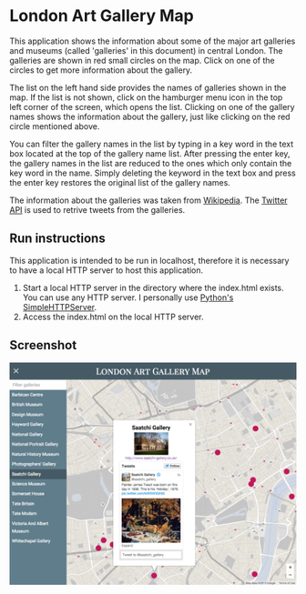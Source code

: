 # London Art Gallery Map

This application shows the information about some of the major art galleries and museums (called 'galleries' in this document) in central London. The galleries are shown in red small circles on the map. Click on one of the circles to get more information about the gallery.

The list on the left hand side provides the names of galleries shown in the map. If the list is not shown, click on the hamburger menu icon in the top left corner of the screen, which opens the list. Clicking on one of the gallery names shows the information about the gallery, just like clicking on the red circle mentioned above.

You can filter the gallery names in the list by typing in a key word in the text box located at the top of the gallery name list. After pressing the enter key, the gallery names in the list are reduced to the ones which only contain the key word in the name. Simply deleting the keyword in the text box and press the enter key restores the original list of the gallery names.

The information about the galleries was taken from [Wikipedia](en.wikipedia.org/wiki/List_of_museums_in_London). The [Twitter API](dev.twitter.com/web/javascript) is used to retrive tweets from the galleries.

## Run instructions

This application is intended to be run in localhost, therefore it is necessary to have a local HTTP server to host this application.

1. Start a local HTTP server in the directory where the index.html exists. You can use any HTTP server. I personally use [Python's SimpleHTTPServer](http://www.pythonforbeginners.com/modules-in-python/how-to-use-simplehttpserver/).
2. Access the index.html on the local HTTP server.

## Screenshot

![](ScreenShot.png)